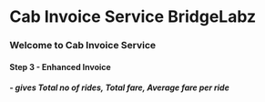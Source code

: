 # Cab Invoice Service BridgeLabz
### Welcome to Cab Invoice Service
#### Step 3 - Enhanced Invoice
##### - gives Total no of rides, Total fare, Average fare per ride


